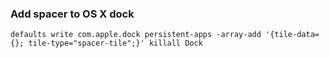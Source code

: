 ### Add spacer to OS X dock
`
defaults write com.apple.dock persistent-apps -array-add '{tile-data={}; tile-type="spacer-tile";}'
killall Dock
`
